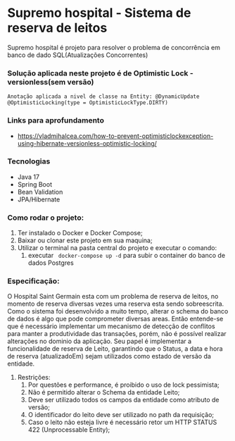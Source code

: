 # Supremo hospital - Sistema de reserva de leitos

Supremo hospital é projeto para resolver o problema de concorrência em banco de dado SQL(Atualizações Concorrentes)

### Solução aplicada neste projeto é de Optimistic Lock - versionless(sem versão)
``` Anotação aplicada a nivel de classe na Entity: @DynamicUpdate @OptimisticLocking(type = OptimisticLockType.DIRTY) ```

### Links para aprofundamento
* https://vladmihalcea.com/how-to-prevent-optimisticlockexception-using-hibernate-versionless-optimistic-locking/

### Tecnologias
* Java 17
* Spring Boot
* Bean Validation
* JPA/Hibernate

### Como rodar o projeto:
1. Ter instalado o Docker e Docker Compose;
2. Baixar ou clonar este projeto em sua maquina;
3. Utilizar o terminal na pasta central do projeto e executar o comando:
    1. executar ``` docker-compose up -d``` para subir o container do banco de dados Postgres

### Especificação:

O Hospital Saint Germain esta com um problema de reserva de leitos, no momento de reserva diversas vezes uma reserva esta sendo sobreescrita. Como o sistema foi desenvolvido a muito tempo, alterar o schema do banco de dados é algo que pode comprometer diversas areas. Então entende-se que é necessário implementar um mecanismo de detecção de conflitos para manter a produtividade das transações, porém, não é possível realizar alterações no dominio da aplicação.
Seu papel é implementar a funcionalidade de reserva de Leito, garantindo que o Status, a data e hora de reserva (atualizadoEm) sejam utilizados como estado de versão da entidade.

1. Restrições:
   1. Por questões e performance, é proibido o uso de lock pessimista;
   2. Não é permitido alterar o Schema da entidade Leito;
   3. Deve ser utilizado todos os campos da entidade como atributo de versão;
   4. O identificador do leito deve ser utilizado no path da requisição;
   5. Caso o leito não esteja livre é necessário retor um HTTP STATUS 422 (Unprocessable Entity);